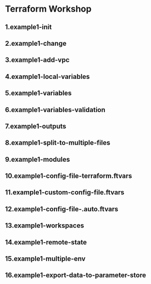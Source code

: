 # Terraform Workshop

## 1.example1-init
## 2.example1-change
## 3.example1-add-vpc
## 4.example1-local-variables
## 5.example1-variables
## 6.example1-variables-validation
## 7.example1-outputs
## 8.example1-split-to-multiple-files
## 9.example1-modules
## 10.example1-config-file-terraform.ftvars
## 11.example1-custom-config-file.ftvars
## 12.example1-config-file-.auto.ftvars
## 13.example1-workspaces
## 14.example1-remote-state
## 15.example1-multiple-env
## 16.example1-export-data-to-parameter-store